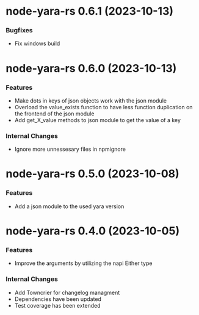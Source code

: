 # node-yara-rs 0.6.1 (2023-10-13)

### Bugfixes

- Fix windows build


# node-yara-rs 0.6.0 (2023-10-13)

### Features

- Make dots in keys of json objects work with the json module
- Overload the value_exists function to have less function duplication on the frontend of the json module
- Add get_X_value methods to json module to get the value of a key

### Internal Changes

- Ignore more unnessesary files in npmignore

# node-yara-rs 0.5.0 (2023-10-08)

### Features

- Add a json module to the used yara version

# node-yara-rs 0.4.0 (2023-10-05)

### Features

- Improve the arguments by utilizing the napi Either type

### Internal Changes

- Add Towncrier for changelog managment
- Dependencies have been updated
- Test coverage has been extended
